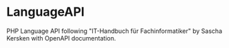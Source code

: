 # LanguageAPI
PHP Language API following "IT-Handbuch für Fachinformatiker" by Sascha Kersken with OpenAPI documentation.
